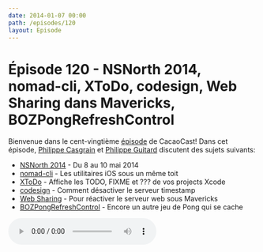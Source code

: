 ```yaml
---
date: 2014-01-07 00:00
path: /episodes/120
layout: Episode
---
```

# Épisode 120 - NSNorth 2014, nomad-cli, XToDo, codesign, Web Sharing dans Mavericks, BOZPongRefreshControl
<p>Bienvenue dans le cent-vingtième <a href="https://cacaocast.com/media/cacaocast_120.m4a" title="CacaoCast Episode 120">épisode</a> de CacaoCast! Dans cet épisode, <a href="http://www.twitter.com/philippec" title="Philippe Casgrain sur Twitter">Philippe Casgrain</a> et <a href="http://www.twitter.com/philippeguitard" title="Philippe Guitard sur Twitter">Philippe Guitard</a> discutent des sujets suivants:</p>
<ul><li><a href="http://nsnorth.ca" title="NSNorth 2014">NSNorth 2014</a> - Du 8 au 10 mai 2014</li>
<li><a href="http://nomad-cli.com" title="nomad-cli">nomad-cli</a> - Les utilitaires iOS sous un même toit</li>
<li><a href="https://github.com/trawor/XToDo" title="XToDo">XToDo</a> - Affiche les TODO, FIXME et ??? de vos projects Xcode</li>
<li><a href="http://indiestack.com/2014/01/timestamp-disservice/" title="codesign">codesign</a> - Comment désactiver le serveur timestamp</li>
<li><a href="http://clickontyler.com/web-sharing/" title="Web Sharing">Web Sharing</a> - Pour réactiver le serveur web sous Mavericks</li>
<li><a href="https://github.com/boztalay/BOZPongRefreshControl" title="BOZPongRefreshControl">BOZPongRefreshControl</a> - Encore un autre jeu de Pong qui se cache</li>
</ul>
<p><audio controls><source src="https://cacaocast.com/media/cacaocast_120.m4a" type="audio/mpeg"><source src="https://cacaocast.com/media/cacaocast_120.m4a" type="audio/mp4">Votre navigateur ne supporte pas l'élément audio / Your browser does not support the audio element.</audio></p>
